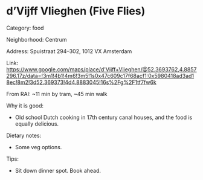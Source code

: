 # d’Vijff Vlieghen (Five Flies)
Category: food

Neighborhood: Centrum

Address: Spuistraat 294–302, 1012 VX Amsterdam

Link: https://www.google.com/maps/place/d'Vijff+Vlieghen/@52.3693762,4.8857296,17z/data=!3m1!4b1!4m6!3m5!1s0x47c609c17f68acf1:0x5980418ad3ad18ec!8m2!3d52.369373!4d4.8883045!16s%2Fg%2F1tf7fw6k

From RAI: ~11 min by tram, ~45 min walk

Why it is good:
- Old school Dutch cooking in 17th century canal houses, and the food is equally delicious. 

Dietary notes:
- Some veg options.

Tips:
- Sit down dinner spot. Book ahead.
